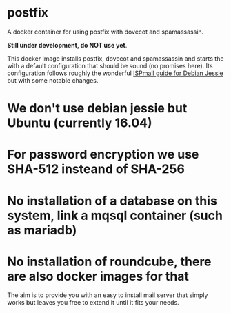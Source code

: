 # postfix
A docker container for using postfix with dovecot and spamassassin.

**Still under development, do NOT use yet**.

This docker image installs postfix, dovecot and spamassassin and starts the with a default configuration that should be sound (no promises here).
Its configuration follows roughly the wonderful [ISPmail guide for Debian Jessie](https://workaround.org/ispmail/jessie) but with some notable changes.

# We don't use debian jessie but Ubuntu (currently 16.04)
# For password encryption we use SHA-512 insteand of SHA-256
# No installation of a database on this system, link a mqsql container (such as mariadb)
# No installation of roundcube, there are also docker images for that

The aim is to provide you with an easy to install mail server that simply works but leaves you free to extend it until it fits your needs.
